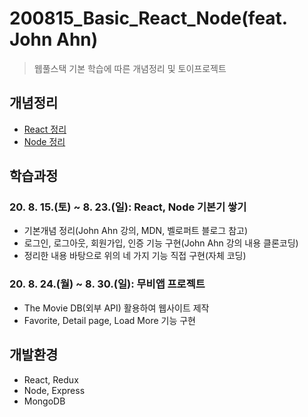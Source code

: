 # 200815_Basic_React_Node(feat. John Ahn)
> 웹풀스택 기본 학습에 따른 개념정리 및 토이프로젝트

## 개념정리
* [React 정리](https://www.notion.so/React-e15a0bffc5f546eca7c878c09c69a442)
* [Node 정리](https://www.notion.so/Node-b0f88f7a7d3e44479c6c9f6f57c6b5a1)

## 학습과정
### 20. 8. 15.(토) ~ 8. 23.(일): React, Node 기본기 쌓기
* 기본개념 정리(John Ahn 강의, MDN, 벨로퍼트 블로그 참고)
* 로그인, 로그아웃, 회원가입, 인증 기능 구현(John Ahn 강의 내용 클론코딩)
* 정리한 내용 바탕으로 위의 네 가지 기능 직접 구현(자체 코딩)
### 20. 8. 24.(월) ~ 8. 30.(일): 무비앱 프로젝트
* The Movie DB(외부 API) 활용하여 웹사이트 제작
* Favorite, Detail page, Load More 기능 구현

## 개발환경
* React, Redux
* Node, Express
* MongoDB
